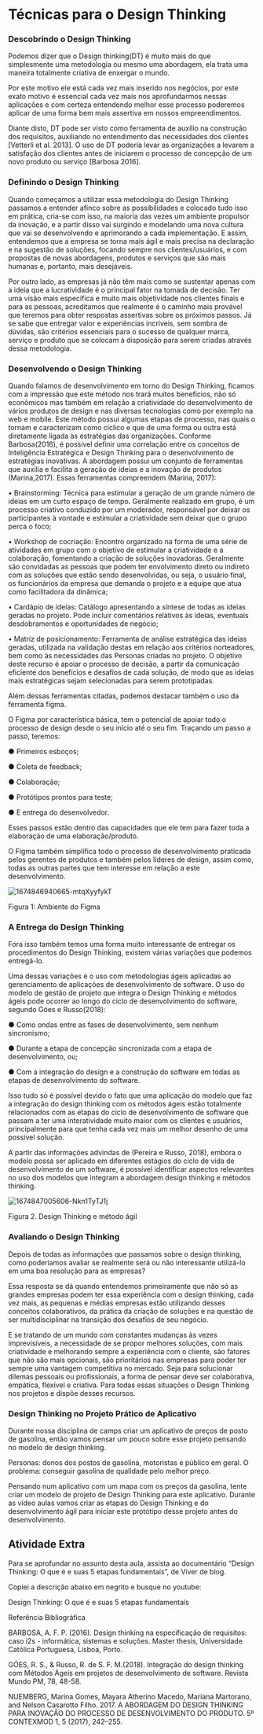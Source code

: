 # Técnicas para o Design Thinking

### Descobrindo o Design Thinking

Podemos dizer que o Design thinking(DT) é muito mais do que simplesmente uma metodologia ou mesmo uma abordagem, ela trata uma maneira totalmente criativa de enxergar o mundo.

Por este motivo ele está cada vez mais inserido nos negócios, por este exato motivo é essencial cada vez mais nos aprofundarmos nessas aplicações e com certeza entendendo melhor esse processo poderemos aplicar de uma forma bem mais assertiva em nossos empreendimentos.

Diante disto, DT pode ser visto como ferramenta de auxílio na construção dos requisitos, auxiliando no entendimento das necessidades dos clientes [Vetterli et al. 2013]. O uso de DT poderia levar as organizações a levarem a satisfação dos clientes antes de iniciarem o processo de concepção de um novo produto ou serviço [Barbosa 2016].


### Definindo o Design Thinking

Quando começamos a utilizar essa metodologia do Design Thinking passamos a entender afinco sobre as possibilidades e colocado tudo isso em prática, cria-se com isso, na maioria das vezes um ambiente propulsor da inovação, e a partir disso vai surgindo e modelando uma nova cultura que vai se desenvolvendo e aprimorando a cada implementação. E assim, entendemos que a empresa se torna mais ágil e mais precisa na declaração e na sugestão de soluções, focando sempre nos clientes/usuários, e com propostas de novas abordagens, produtos e serviços que são mais humanas e, portanto, mais desejáveis.

Por outro lado, as empresas já não têm mais como se sustentar apenas com a ideia que a lucratividade é o principal fator na tomada de decisão. Ter uma visão mais específica e muito mais objetividade nos clientes finais e para as pessoas, acreditamos que realmente é o caminho mais provável que teremos para obter respostas assertivas sobre os próximos passos. Já se sabe que entregar valor e experiências incríveis, sem sombra de dúvidas, são critérios essenciais para o sucesso de qualquer marca, serviço e produto que se colocam à disposição para serem criadas através dessa metodologia.



### Desenvolvendo o Design Thinking

Quando falamos de desenvolvimento em torno do Design Thinking, ficamos com a impressão que este método nos trará muitos benefícios, não só econômicos mas também em relação a criatividade do desenvolvimento de vários produtos de design e nas diversas tecnologias como por exemplo na web e mobile. Este método possui algumas etapas de processo, nas quais o tornam e caracterizam como cíclico e que de uma forma ou outra está diretamente ligada às estratégias das organizações. Conforme Barbosa(2016), é possível definir uma correlação entre os conceitos de Inteligência Estratégica e Design Thinking para o desenvolvimento de estratégias inovativas. A abordagem possui um conjunto de ferramentas que auxilia e facilita a geração de ideias e a inovação de produtos (Marina,2017). Essas ferramentas compreendem (Marina, 2017):

• Brainstorming: Técnica para estimular a geração de um grande número de ideias em um curto espaço de tempo. Geralmente realizado em grupo, é um processo criativo conduzido por um moderador, responsável por deixar os participantes à vontade e estimular a criatividade sem deixar que o grupo perca o foco;

• Workshop de cocriação: Encontro organizado na forma de uma série de atividades em grupo com o objetivo de estimular a criatividade e a colaboração, fomentando a criação de soluções inovadoras. Geralmente são convidadas as pessoas que podem ter envolvimento direto ou indireto com as soluções que estão sendo desenvolvidas, ou seja, o usuário final, os funcionários da empresa que demanda o projeto e a equipe que atua como facilitadora da dinâmica;


• Cardápio de ideias: Catálogo apresentando a síntese de todas as ideias geradas no projeto. Pode incluir comentários relativos às ideias, eventuais desdobramentos e oportunidades de negócio;


• Matriz de posicionamento: Ferramenta de análise estratégica das ideias geradas, utilizada na validação destas em relação aos critérios norteadores, bem como às necessidades das Personas criadas no projeto. O objetivo deste recurso é apoiar o processo de decisão, a partir da comunicação eficiente dos benefícios e desafios de cada solução, de modo que as ideias mais estratégicas sejam selecionadas para serem prototipadas.


Além dessas ferramentas citadas, podemos destacar também o uso da ferramenta figma.


O Figma por característica básica, tem o potencial de apoiar todo o processo de design desde o seu início até o seu fim. Traçando um passo a passo, teremos:


●   Primeiros esboços;


●   Coleta de feedback;


●   Colaboração;


●   Protótipos prontos para teste;


●   E entrega do desenvolvedor.

Esses passos estão dentro das capacidades que ele tem para fazer toda a elaboração de uma elaboração/produto. 

O Figma também simplifica todo o processo de desenvolvimento praticada pelos gerentes de produtos e também pelos líderes de design, assim como, todas as outras partes que tem interesse em relação a este desenvolvimento.


![1674846940665-mtqXyyfykT](https://github.com/user-attachments/assets/44d49843-a8ec-4068-95d0-61846a655e51)

​Figura 1: Ambiente do Figma



### A Entrega do Design Thinking



Fora isso também temos uma forma muito interessante de entregar os procedimentos do Design Thinking, existem várias variações que podemos entregá-lo.


Uma dessas variações é o uso com metodologias ágeis aplicadas ao gerenciamento de aplicações de desenvolvimento de software. O uso do modelo de gestão de projeto que integra o Design Thinking e métodos ágeis pode ocorrer ao longo do ciclo de desenvolvimento do software, segundo Góes e Russo(2018):


●   Como ondas entre as fases de desenvolvimento, sem nenhum sincronismo;


●   Durante a etapa de concepção sincronizada com a etapa de desenvolvimento, ou;


●   Com a integração do design e a construção do software em todas as etapas de desenvolvimento do software.


Isso tudo só é possível devido o fato que uma aplicação do modelo que faz a integração do design thinking com os métodos ágeis estão totalmente relacionados com as etapas do ciclo de desenvolvimento de software que passam a ter uma interatividade muito maior com os clientes e usuários, principalmente para que tenha cada vez mais um melhor desenho de uma possível solução.


A partir das informações advindas de (Pereira e Russo, 2018), embora o modelo possa ser aplicado em diferentes estágios do ciclo de vida de desenvolvimento de um software, é possível identificar aspectos relevantes no uso dos modelos que integram a abordagem design thinking e métodos thinking.


![1674847005606-Nkn1TyTJ1j](https://github.com/user-attachments/assets/2cc92393-5a9f-43e0-9fc9-45a0ff0c94f2)

Figura 2. Design Thinking e método ágil



### Avaliando o Design Thinking


Depois de todas as informações que passamos sobre o design thinking, como poderíamos avaliar se realmente será ou não interessante utilizá-lo em uma boa resolução para as empresas?


Essa resposta se dá quando entendemos primeiramente que não só as grandes empresas podem ter essa experiência com o design thinking, cada vez mais, as pequenas e médias empresas estão utilizando desses conceitos colaborativos, da prática da criação de soluções e na questão de ser multidisciplinar na transição dos desafios de seu negócio.


E se tratando de um mundo com constantes mudanças às vezes imprevisíveis, a necessidade de se propor melhores soluções, com mais criatividade e melhorando sempre a experiência com o cliente, são fatores que não são mais opcionais, são prioritários nas empresas para poder ter sempre uma vantagem competitiva no mercado. Seja para solucionar dilemas pessoais ou profissionais, a forma de pensar deve ser colaborativa, empática, flexível e criativa. Para todas essas situações o Design Thinking nos projetos e dispõe desses recursos.



### Design Thinking no Projeto Prático de Aplicativo


Durante nossa disciplina de camps criar um aplicativo de preços de posto de gasolina, então vamos pensar um pouco sobre esse projeto pensando no modelo de design thinking.

Personas: donos dos postos de gasolina, motoristas e público em geral.
O problema: conseguir gasolina de qualidade pelo melhor preço.


Pensando num aplicativo com um mapa com os preços da gasolina, tente criar um modelo de projeto de Design Thinking para este aplicativo. Durante as vídeo aulas vamos criar as etapas do Design Thinking e do desenvolvimento ágil para iniciar este protótipo desse projeto antes do desenvolvimento.




## Atividade Extra



Para se aprofundar no assunto desta aula, assista ao documentário “Design Thinking: O que é e suas 5 etapas fundamentais”, de Viver de blog.



Copiei a descrição abaixo em negrito e busque no youtube:


Design Thinking: O que é e suas 5 etapas fundamentais


Referência Bibliográfica



BARBOSA, A. F. P. (2016). Design thinking na especificação de requisitos: caso i2s - informática, sistemas e soluções. Master thesis, Universidade Católica Portuguesa, Lisboa, Porto.


GÓES, R. S., & Russo, R. de S. F. M.(2018). Integração do design thinking com Métodos Ágeis em projetos de desenvolvimento de software. Revista Mundo PM, 78, 48-58.

NUEMBERG, Marina Gomes, Mayara Atherino Macedo, Mariana Martorano, and Nelson Casarotto Filho. 2017. A ABORDAGEM DO DESIGN THINKING PARA INOVAÇÃO DO PROCESSO DE DESENVOLVIMENTO DO PRODUTO. 5º CONTEXMOD 1, 5 (2017), 242–255.






































